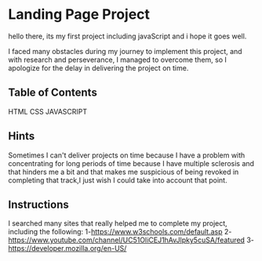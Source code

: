 # Landing Page Project
hello there, its my first project including javaScript and i hope it goes well.

I faced many obstacles during my journey to implement this project, and with research and perseverance, I managed to overcome them, so I apologize for the delay in delivering the project on time.

## Table of Contents
HTML
CSS
JAVASCRIPT


## Hints
Sometimes I can't deliver projects on time because I have a problem with concentrating for long periods of time because I have multiple sclerosis and that hinders me a bit and that makes me suspicious of being revoked in completing that track,I just wish I could take into account that point.


## Instructions
I searched many sites that really helped me to complete my project, including the following:
1-https://www.w3schools.com/default.asp
2-https://www.youtube.com/channel/UC51OIiCEJ1hAvJlpky5cuSA/featured
3-https://developer.mozilla.org/en-US/